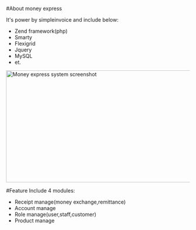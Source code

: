 #About money express
<p>It's power by simpleinvoice and include below:</p>

<ul>
	<li>Zend framework(php)</li>
	<li>Smarty</li>
	<li>Flexigrid</li>
	<li>Jquery</li>
	<li>MySQL</li>
	<li>et.</li>
</ul>

<img src="https://github.com/jesonyang001/moneyexpress/blob/master/images/money_exchange_system.jpg" alt="Money express system screenshot" style="width:640px;height:306px">

#Feature
Include 4 modules:
<ul>
	<li>Receipt manage(money exchange,remittance)</li>
	<li>Account manage</li>
	<li>Role manage(user,staff,customer)</li>
	<li>Product manage</li>
</ul>